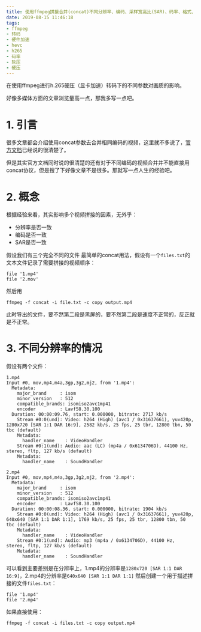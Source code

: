 ```yaml
---
title: 使用ffmpeg拼接合并(concat)不同分辨率、编码、采样宽高比(SAR)、码率、格式、容器的视频
date: 2019-08-15 11:46:18
tags:
- ffmpeg
- 转码
- 硬件加速
- hevc
- h265
- 码率
- 软压
- 硬压
---
```

在使用ffmpeg进行h.265硬压（显卡加速）转码下的不同参数对画质的影响。
<!-- more -->
好像多媒体方面的文章浏览量高一点，那我多写一点吧。

# 1. 引言

很多文章都会介绍使用concat参数去合并相同编码的视频，这里就不多说了，[官方文档](https://trac.ffmpeg.org/wiki/Concatenate)已经说的很清楚了。

但是其实官方文档同时说的很清楚的还有对于不同编码的视频合并并不能直接用concat协议，但是搜了下好像文章不是很多。那就写一点人生的经验吧。

# 2. 概念

根据经验来看，其实影响多个视频拼接的因素，无外乎：

 - 分辨率是否一致
 - 编码是否一致
 - SAR是否一致

假设我们有三个完全不同的文件
最简单的concat用法，假设有一个```files.txt```的文本文件记录了需要拼接的视频顺序：
```
file '1.mp4'
file '2.mov'
```
然后用
```
ffmpeg -f concat -i file.txt -c copy output.mp4
```
此时导出的文件，要不然第二段是黑屏的，要不然第二段是速度不正常的，反正就是不正常。

# 3. 不同分辨率的情况

假设有两个文件：
```
1.mp4
Input #0, mov,mp4,m4a,3gp,3g2,mj2, from '1.mp4':
  Metadata:
    major_brand     : isom
    minor_version   : 512
    compatible_brands: isomiso2avc1mp41
    encoder         : Lavf58.30.100
  Duration: 00:00:09.76, start: 0.000000, bitrate: 2717 kb/s
    Stream #0:0(und): Video: h264 (High) (avc1 / 0x31637661), yuv420p, 1280x720 [SAR 1:1 DAR 16:9], 2582 kb/s, 25 fps, 25 tbr, 12800 tbn, 50 tbc (default)
    Metadata:
      handler_name    : VideoHandler
    Stream #0:1(und): Audio: aac (LC) (mp4a / 0x6134706D), 44100 Hz, stereo, fltp, 127 kb/s (default)
    Metadata:
      handler_name    : SoundHandler
```
```
2.mp4
Input #0, mov,mp4,m4a,3gp,3g2,mj2, from '2.mp4':
  Metadata:
    major_brand     : isom
    minor_version   : 512
    compatible_brands: isomiso2avc1mp41
    encoder         : Lavf58.30.100
  Duration: 00:00:08.36, start: 0.000000, bitrate: 1904 kb/s
    Stream #0:0(und): Video: h264 (High) (avc1 / 0x31637661), yuv420p, 640x640 [SAR 1:1 DAR 1:1], 1769 kb/s, 25 fps, 25 tbr, 12800 tbn, 50 tbc (default)
    Metadata:
      handler_name    : VideoHandler
    Stream #0:1(und): Audio: mp3 (mp4a / 0x6134706D), 44100 Hz, stereo, fltp, 127 kb/s (default)
    Metadata:
      handler_name    : SoundHandler
```
可以看到主要差别是在分辨率上，1.mp4的分辨率是```1280x720 [SAR 1:1 DAR 16:9]```，2.mp4的分辨率是```640x640 [SAR 1:1 DAR 1:1]```
然后创建一个用于描述拼接的文件```files.txt```：
```
file '1.mp4'
file '2.mp4'
```
如果直接使用：
```
ffmpeg -f concat -i files.txt -c copy output.mp4
```